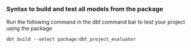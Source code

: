 ### Syntax to build and test all models from the package

Run the following command in the dbt command bar to test your project using the package 

```
dbt build --select package:dbt_project_evaluator
```